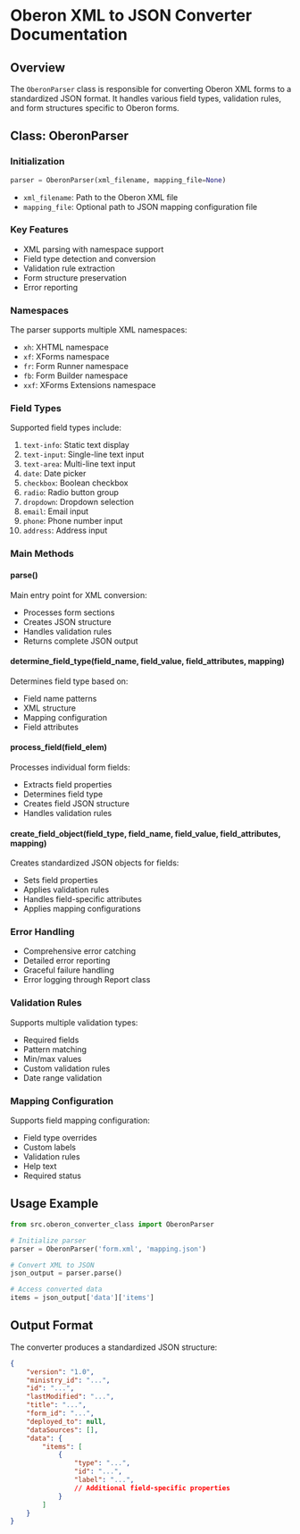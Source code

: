 # Oberon XML to JSON Converter Documentation

## Overview
The `OberonParser` class is responsible for converting Oberon XML forms to a standardized JSON format. It handles various field types, validation rules, and form structures specific to Oberon forms.

## Class: OberonParser

### Initialization
```python
parser = OberonParser(xml_filename, mapping_file=None)
```
- `xml_filename`: Path to the Oberon XML file
- `mapping_file`: Optional path to JSON mapping configuration file

### Key Features
- XML parsing with namespace support
- Field type detection and conversion
- Validation rule extraction
- Form structure preservation
- Error reporting

### Namespaces
The parser supports multiple XML namespaces:
- `xh`: XHTML namespace
- `xf`: XForms namespace
- `fr`: Form Runner namespace
- `fb`: Form Builder namespace
- `xxf`: XForms Extensions namespace

### Field Types
Supported field types include:
1. `text-info`: Static text display
2. `text-input`: Single-line text input
3. `text-area`: Multi-line text input
4. `date`: Date picker
5. `checkbox`: Boolean checkbox
6. `radio`: Radio button group
7. `dropdown`: Dropdown selection
8. `email`: Email input
9. `phone`: Phone number input
10. `address`: Address input

### Main Methods

#### parse()
Main entry point for XML conversion:
- Processes form sections
- Creates JSON structure
- Handles validation rules
- Returns complete JSON output

#### determine_field_type(field_name, field_value, field_attributes, mapping)
Determines field type based on:
- Field name patterns
- XML structure
- Mapping configuration
- Field attributes

#### process_field(field_elem)
Processes individual form fields:
- Extracts field properties
- Determines field type
- Creates field JSON structure
- Handles validation rules

#### create_field_object(field_type, field_name, field_value, field_attributes, mapping)
Creates standardized JSON objects for fields:
- Sets field properties
- Applies validation rules
- Handles field-specific attributes
- Applies mapping configurations

### Error Handling
- Comprehensive error catching
- Detailed error reporting
- Graceful failure handling
- Error logging through Report class

### Validation Rules
Supports multiple validation types:
- Required fields
- Pattern matching
- Min/max values
- Custom validation rules
- Date range validation

### Mapping Configuration
Supports field mapping configuration:
- Field type overrides
- Custom labels
- Validation rules
- Help text
- Required status

## Usage Example
```python
from src.oberon_converter_class import OberonParser

# Initialize parser
parser = OberonParser('form.xml', 'mapping.json')

# Convert XML to JSON
json_output = parser.parse()

# Access converted data
items = json_output['data']['items']
```

## Output Format
The converter produces a standardized JSON structure:
```json
{
    "version": "1.0",
    "ministry_id": "...",
    "id": "...",
    "lastModified": "...",
    "title": "...",
    "form_id": "...",
    "deployed_to": null,
    "dataSources": [],
    "data": {
        "items": [
            {
                "type": "...",
                "id": "...",
                "label": "...",
                // Additional field-specific properties
            }
        ]
    }
}
``` 